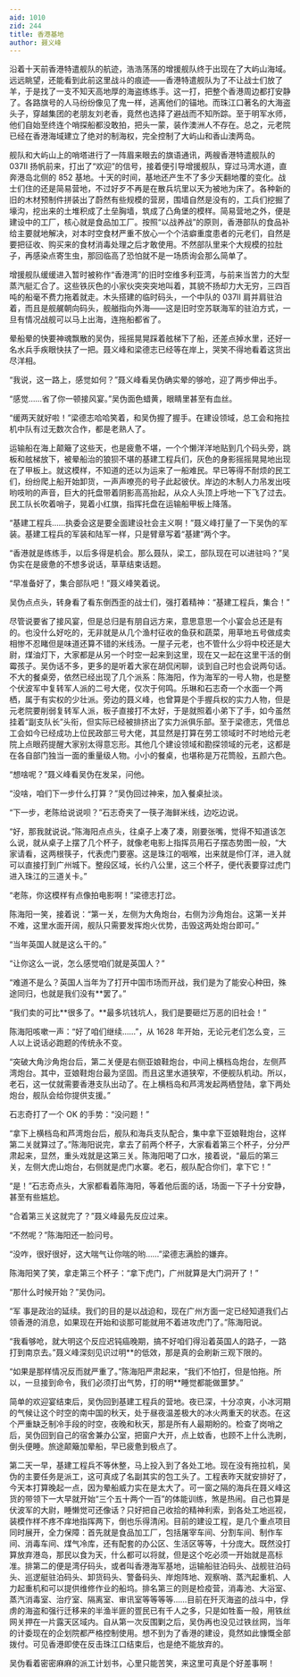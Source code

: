 ```yaml
---
aid: 1010
zid: 244
title: 香港基地
author: 聂义峰
---
```


沿着十天前香港特遣舰队的航迹，浩浩荡荡的增援舰队终于出现在了大屿山海域。远远眺望，还能看到此前这里战斗的痕迹——香港特遣舰队为了不让战士们放了羊，于是找了一支不知天高地厚的海盗练练手。这一打，把整个香港周边都打安静了。各路旗号的人马纷纷像见了鬼一样，逃离他们的锚地。而珠江口著名的大海盗头子，穿越集团的老朋友刘老香，竟然也选择了避战而不知所踪。至于明军水师，他们自始至终连个哨探船都没敢拍，把头一蒙，装作澳洲人不存在。总之，元老院已经在香港海域建立了绝对的制海权，完全控制了大屿山和香山澳两岛。

舰队和大屿山上的哨塔进行了一阵眉来眼去的旗语通讯，两艘香港特遣舰队的 037II 扬帆前来，打出了“欢迎”的信号，接着便引导增援舰队，穿过马湾水道，直奔港岛北侧的 852 基地。十天的时间，基地还产生不了多少天翻地覆的变化。战士们住的还是简易营地，不过好歹不再是在散兵坑里以天为被地为床了。各种新的旧的木材预制件拼装出了蔚然有些规模的营房，围墙自然是没有的，工兵们挖掘了壕沟，挖出来的土堆积成了土垒胸墙，筑成了凸角堡的模样。简易营地之外，便是建设中的工厂，核心就是食品加工厂。按照“以战养战”的原则，香港部队的食品补给主要就地解决，对本时空食材严重不放心一个个洁癖重度患者的元老们，自然是要把征收、购买来的食材消毒处理之后才敢使用。不然部队里来个大规模的拉肚子，再感染点寄生虫，那回临高了恐怕就不是一场质询会那么简单了。

增援舰队缓缓进入暂时被称作“香港湾”的旧时空维多利亚湾，与前来当苦力的大型蒸汽艇汇合了。这些铁灰色的小家伙突突突地叫着，其貌不扬却力大无穷，三四百吨的船毫不费力拖着就走。木头搭建的临时码头，一个中队的 037II 肩并肩驻泊着，而且是舰艉朝向码头，舰艏指向外海——这是旧时空苏联海军的驻泊方式，一旦有情况战舰可以马上出海，连拖船都省了。

晕船晕的快要神魂飘散的吴伪，摇摇晃晃踩着舷梯下了船，还差点掉水里，还好一名水兵手疾眼快扶了一把。聂义峰和梁德志已经等在岸上，哭笑不得地看着这货出尽洋相。

“我说，这一路上，感觉如何？”聂义峰看吴伪确实晕的够呛，迎了两步伸出手。

“感觉……省了你一顿接风宴。”吴伪面色蜡黄，眼睛里甚至有血丝。

“缓两天就好啦！”梁德志哈哈笑着，和吴伪握了握手。在建设领域，总工会和拖拉机中队有过无数次合作，都是老熟人了。

运输船在海上颠簸了这些天，也是疲惫不堪，一个个懒洋洋地贴到几个码头旁，跳板和舷梯放下，被晕船治的狼狈不堪的基建工程兵们，灰色的身影摇摇晃晃地出现在了甲板上。就这模样，不知道的还以为运来了一船难民。早已等得不耐烦的民工们，纷纷爬上船开始卸货，一声声嘹亮的号子此起彼伏。岸边的木制人力吊发出吱哟吱哟的声音，巨大的托盘带着阴影高高抬起，从众人头顶上呼地一下飞了过去。民工队长吹着哨子，晃着小红旗，指挥托盘在运输船甲板上降落。

“基建工程兵……执委会这是要全面建设社会主义啊！”聂义峰打量了一下吴伪的军装。基建工程兵的军装和陆军一样，只是臂章写着“基建”两个字。

“香港就是练练手，以后多得是机会。那么聂队，梁工，部队现在可以进驻吗？”吴伪实在是疲惫的不想多说话，草草结束话题。

“早准备好了，集合部队吧！”聂义峰笑着说。

吴伪点点头，转身看了看东倒西歪的战士们，强打着精神：“基建工程兵，集合！”

尽管说要省了接风宴，但是总归是有朋自远方来，意思意思一个小宴会总还是有的。也没什么好吃的，无非就是从几个渔村征收的鱼获和蔬菜，用草地五号做成卖相惨不忍睹但是味道还算不错的米线汤。一屋子元老，也不管什么少将中校还是大尉，煤油灯下，大家都是从另一个时空一起来到这里，现在又一起在这里干活的倒霉孩子。吴伪话不多，更多的是听着大家在胡侃闲聊，谈到自己时也会说两句话。不大的餐桌旁，依然已经出现了几个派系：陈海阳，作为海军的一号人物，也是整个伏波军中复转军人派的二号大佬，仅次于何鸣。乐琳和石志奇一个水面一个两栖，属于有实权的少壮派。旁边的聂义峰，也曾算是个手握兵权的实力人物，但是元老院要削弱复转军人派，板子直接打不太好，于是就照着小弟下了手，如今虽然挂着“副支队长”头衔，但实际已经被排挤出了实力派俱乐部。至于梁德志，凭借总工会如今已经成功上位民政部三号大佬，其显然是打算在劳工领域时不时地给元老院上点眼药提醒大家别太得意忘形。其他几个建设领域和勘探领域的元老，这都是在各自部门独当一面的重量级人物。小小的餐桌，也堪称是万花筒般，五颜六色。

“想啥呢？”聂义峰看吴伪在发呆，问他。

“没啥，咱们下一步什么打算？”吴伪回过神来，加入餐桌扯淡。

“下一步，老陈给说说呗？”石志奇夹了一筷子海鲜米线，边吃边说。

“好，那我就说说。”陈海阳点点头，往桌子上凑了凑，刚要张嘴，觉得不知道该怎么说，就从桌子上摆了几个杯子，就像老电影上指挥员用石子摆态势图一般，“大家请看，这两根筷子，代表虎门要塞。这是珠江的咽喉，出来就是伶仃洋，进入就可以直接打到广州城下。整段区域，长约八公里，这三个杯子，便代表要穿过虎门进入珠江的三道关卡。”

“老陈，你这模样有点像拍电影啊！”梁德志打岔。

陈海阳一笑，接着说：“第一关，左侧为大角炮台，右侧为沙角炮台。这第一关并不难，这里水面开阔，舰队只需要发挥炮火优势，击毁这两处炮台即可。”

“当年英国人就是这么干的。”

“让你这么一说，怎么感觉咱们就是英国人？”

“难道不是么？英国人当年为了打开中国市场而开战，我们是为了能安心种田，殊途同归，也就是我们没有\*\*罢了。”

“我们卖的可比**很多了。**最多坑钱坑人，我们是要砸烂万恶的旧社会！”

陈海阳咳嗽一声：“好了咱们继续……”，从 1628 年开始，无论元老们怎么变，三人以上说话必跑题的传统永不变。

“突破大角沙角炮台后，第二关便是右侧亚娘鞋炮台，中间上横档岛炮台，左侧芦湾炮台。其中，亚娘鞋炮台最为坚固。而且这里水道狭窄，不便舰队机动。所以，老石，这一仗就需要香港支队出动了。在上横档岛和芦湾发起两栖登陆，拿下两处炮台，舰队会给你提供支援。”

石志奇打了一个 OK 的手势：“没问题！”

“拿下上横档岛和芦湾炮台后，舰队和海兵支队配合，集中拿下亚娘鞋炮台，这样第二关就算过了。”陈海阳说完，拿去了前两个杯子，大家看着第三个杯子，分分严肃起来，显然，重头戏就是这第三关。陈海阳喝了口水，接着说，“最后的第三关，左侧大虎山炮台，右侧就是虎门水寨。老石，舰队配合你们，拿下它！”

“是！”石志奇点头，大家都看着陈海阳，等着他后面的话，场面一下子十分安静，甚至有些尴尬。

“合着第三关这就完了？”聂义峰最先反应过来。

“不然呢？”陈海阳还一脸问号。

“没咋，很好很好，这大喘气让你喘的哟……”梁德志满脸的嫌弃。

陈海阳笑了笑，拿走第三个杯子：“拿下虎门，广州就算是大门洞开了！”

“那什么时候开始？”吴伪问。

“军 事是政治的延续。我们的目的是以战迫和，现在广州方面一定已经知道我们占领香港的消息，如果现在开始和谈那可能就用不着进攻虎门了。”陈海阳说。

“我看够呛，就大明这个反应迟钝癌晚期，搞不好咱们得沿着英国人的路子，一路打到南京去。”聂义峰深刻见识过明\*\*的低效，那是真的会刷新三观下限的。

“如果是那样情况反而就严重了。”陈海阳严肃起来，“我们不怕打，但是怕拖。所以，一旦接到命令，我们必须打出气势，打的明\*\*睡觉都能做噩梦。”

简单的欢迎宴结束后，吴伪回到基建工程兵的营地。夜已深，十分凉爽，小冰河期的气候让这个时空的南中国的秋天，处于昼夜温差极大的冰火两重天的状态。在这个严重缺乏制冷手段的时空，夜晚和秋天，那是所有人最期盼的。检查了岗哨之后，吴伪回到自己的宿舍兼办公室，把窗户大开，点上蚊香，也顾不上什么洗刷，倒头便睡。旅途颠簸加晕船，早已疲惫到极点了。

第二天一早，基建工程兵不等休整，马上投入到了各处工地。现在没有拖拉机，吴伪的主要任务是派工，这可真成了名副其实的包工头了。工程表昨天就安排好了，今天本打算晚起一点，因为晕船威力实在是太大了。可一窗之隔的海兵在聂义峰这货的带领下一大早就开始“三个五十两个一百”的体能训练，煞是热闹。自己也算是伏波军的大尉，睡懒觉可还像话？只好把自己收拾的精神利索，到各处工地巡视，装模作样不疼不痒地指挥两下，倒也乐得清闲。目前的建设工程，是几个重点项目同时展开，全力保障：首先就是食品加工厂，包括屠宰车间、分割车间、制作车间、消毒车间、煤气冷库，还有配套的办公区、生活区等等，十分庞大。既然没打算放弃港岛，那民以食为天，什么都可以将就，但是这个吃必须一开始就是高标准。排第二的便是湾仔码头，或者叫香港海军基地，运输船驻泊码头、战舰驻泊码头、巡逻艇驻泊码头、卸货码头、警备码头、岸炮阵地、观察哨、蒸汽起重机、人力起重机和可以提供维修作业的船坞。排名第三的则是检疫营，消毒池、大浴室、蒸汽消毒室、治疗室、隔离室、审讯室等等等等……目前在歼灭海盗的战斗中，俘虏的海盗和强行迁移来的半渔半匪的疍民已有千人之多，只是如牲畜一般，用铁丝网关押在一片露天区域内。自从第一次反围剿之后，吴伪再也没见过铁丝网，当年的计委现在的企划院都严格控制使用。想不到为了香港的建设，竟然如此慷慨全部拨付。可见香港即使在反击珠江口结束后，也是绝不能放弃的。

吴伪看着密密麻麻的派工计划书，心里只能苦笑，来这里可真是个好差事啊！
